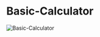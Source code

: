 # Basic-Calculator
![Basic-Calculator](https://user-images.githubusercontent.com/91262816/184713160-e88833a8-5cd7-4a39-9e25-2a6de50e8164.png)
